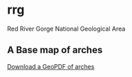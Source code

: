 # rrg

Red River Gorge National Geological Area

## A Base map of arches

[Download a GeoPDF of arches](basemap/rrg.pdf)


